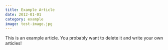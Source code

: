 ```yaml
---
title: Example Article
date: 2012-01-01
category: example
image: test-image.jpg
---
```


This is an example article. You probably want to delete it and write your own articles!
